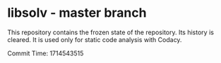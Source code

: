 # libsolv - master branch

This repository contains the frozen state of the repository.
Its history is cleared. It is used only for static code
analysis with Codacy.

Commit Time: 1714543515